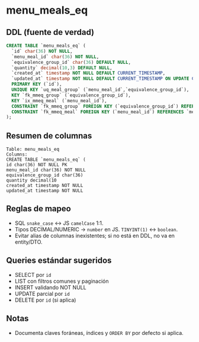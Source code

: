 # menu_meals_eq

## DDL (fuente de verdad)

```sql
CREATE TABLE `menu_meals_eq` (
  `id` char(36) NOT NULL,
  `menu_meal_id` char(36) NOT NULL,
  `equivalence_group_id` char(36) DEFAULT NULL,
  `quantity` decimal(10,3) DEFAULT NULL,
  `created_at` timestamp NOT NULL DEFAULT CURRENT_TIMESTAMP,
  `updated_at` timestamp NOT NULL DEFAULT CURRENT_TIMESTAMP ON UPDATE CURRENT_TIMESTAMP,
  PRIMARY KEY (`id`),
  UNIQUE KEY `uq_meal_group` (`menu_meal_id`,`equivalence_group_id`),
  KEY `fk_mmeq_group` (`equivalence_group_id`),
  KEY `ix_mmeq_meal` (`menu_meal_id`),
  CONSTRAINT `fk_mmeq_group` FOREIGN KEY (`equivalence_group_id`) REFERENCES `equivalences_groups` (`id`) ON DELETE RESTRICT,
  CONSTRAINT `fk_mmeq_meal` FOREIGN KEY (`menu_meal_id`) REFERENCES `menu_meals` (`id`) ON DELETE CASCADE
);
```

## Resumen de columnas

```
Table: menu_meals_eq
Columns:
CREATE TABLE `menu_meals_eq` (
id char(36) NOT NULL PK
menu_meal_id char(36) NOT NULL
equivalence_group_id char(36)
quantity decimal(10
created_at timestamp NOT NULL
updated_at timestamp NOT NULL
```

## Reglas de mapeo

- SQL `snake_case` ↔ JS `camelCase` 1:1.
- Tipos DECIMAL/NUMERIC → `number` en JS. `TINYINT(1)` ↔ `boolean`.
- Evitar alias de columnas inexistentes; si no está en DDL, no va en entity/DTO.

## Queries estándar sugeridos

- SELECT por `id`
- LIST con filtros comunes y paginación
- INSERT validando NOT NULL
- UPDATE parcial por `id`
- DELETE por `id` (si aplica)

## Notas

- Documenta claves foráneas, índices y `ORDER BY` por defecto si aplica.
